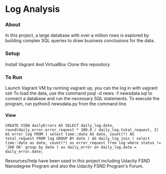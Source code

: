 # Log Analysis

### About

In this project, a large database with over a million rows is explored by building complex SQL queries to draw business conclusions for the data. 

### Setup
  Install Vagrant And VirtualBox
  Clone this repository

### To Run
  Launch Vagrant VM by running vagrant up, you can the log in with vagrant ssh
  To load the data, use the command psql -d news -f newsdata.sql to connect a database and run the necessary SQL statements.
  To execute the program, run python3 newsdata.py from the command line.


#### View
``` CREATE VIEW dailyErrors AS SELECT daily_log.date, round(daily_error.error_request * 100.0 / daily_log.total_request, 2) AS error_log FROM ( select time::date AS date, count(*) AS total_request FROM log GROUP BY date ) AS daily_log join ( select time::date as date, count(*) as error_request from log where status != '200 OK' group by date ) as daily_error on daily_log.date = daily_error.date; ```


Resources/help have been used in this project including Udacity FSND Nanodegree Program and also the Udacity FSND Program's Forum.
